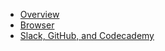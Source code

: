 * [Overview](/tools/)
* [Browser](/tools/browser/)
* [Slack, GitHub, and Codecademy](/tools/user-accounts/)
<!-- * [Code Editor](/tools/vscode/)
* [CodingAndCocktails Directory](/tools/directory/) -->



<!-- * [Node & npm](/tools/node/)
* [GitHub](/tools/version-control/github.md)
* [Git](/tools/version-control/) -->

